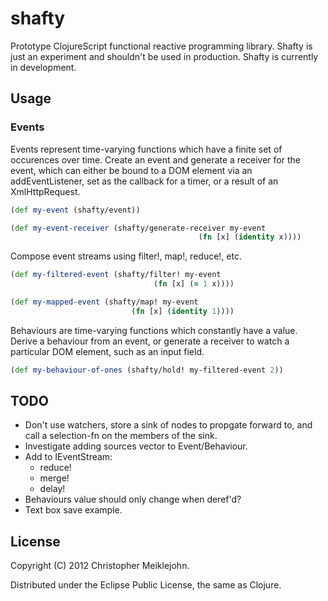 # shafty

Prototype ClojureScript functional reactive programming library. Shafty
is just an experiment and shouldn't be used in production.  Shafty is
currently in development.

## Usage

### Events

Events represent time-varying functions which have a finite set of
occurences over time.  Create an event and generate a receiver for the
event, which can either be bound to a DOM element via an
addEventListener, set as the callback for a timer, or a result of an
XmlHttpRequest.

```clojure
(def my-event (shafty/event))

(def my-event-receiver (shafty/generate-receiver my-event
                                          (fn [x] (identity x))))
```

Compose event streams using filter!, map!, reduce!, etc.

```clojure
(def my-filtered-event (shafty/filter! my-event
                                (fn [x] (= 1 x))))

(def my-mapped-event (shafty/map! my-event
                           (fn [x] (identity 1))))
```

Behaviours are time-varying functions which constantly have a value.
Derive a behaviour from an event, or generate a receiver to watch a
particular DOM element, such as an input field.

```clojure
(def my-behaviour-of-ones (shafty/hold! my-filtered-event 2))
```

## TODO

* Don't use watchers, store a sink of nodes to propgate forward to, and
  call a selection-fn on the members of the sink.
* Investigate adding sources vector to Event/Behaviour.
* Add to IEventStream:
  * reduce!
  * merge!
  * delay!
* Behaviours value should only change when deref'd?
* Text box save example.

## License

Copyright (C) 2012 Christopher Meiklejohn.

Distributed under the Eclipse Public License, the same as Clojure.
